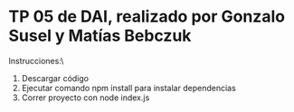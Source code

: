 # TP 05 de DAI, realizado por Gonzalo Susel y Matías Bebczuk
Instrucciones:\
1) Descargar código
2) Ejecutar comando npm install para instalar dependencias
3) Correr proyecto con node index.js